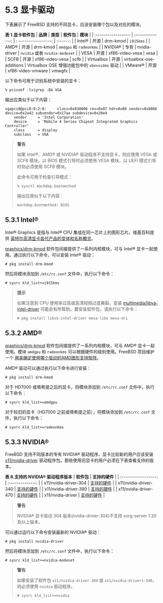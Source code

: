 # 5.3 显卡驱动

下表展示了 FreeBSD 支持的不同显卡，应该安装哪个包以及对应的模块。

**表 1.显卡软件包**
|       **品牌**       |      **类型**     |       **软件包**      | **模块** |
| :-----------------: | :--------------: | : -----------------: | :------: |
| Intel®     | 开源 | drm-kmod                 | `i915kms` |
| AMD®       | 开源 | drm-kmod                 | `amdgpu` 和 `radeonkms` |
| NVIDIA®    | 专有 | nvidia-driver            | `nvidia` 或者 `nvidia-modeset` |
| VESA       | 开源 | xf86-video-vesa          | vesa |
| SCFB       | 开源 | xf86-video-vesa          | scfb |
| Virtualbox | 开源 | virtualbox-ose-additions | Virtualbox OSE 增强功能包中的 `vboxvideo` 驱动 |
| VMware®    | 开源 | xf86-video-vmware        | vmwgfx |

以下命令可用于识别系统中安装的显卡：

```
% pciconf -lv|grep -B4 VGA
```

输出应类似于以下内容：

```
vgapci0@pci0:0:2:0:     class=0x030000 rev=0x07 hdr=0x00 vendor=0x8086 device=0x2a42 subvendor=0x17aa subdevice=0x20e4
    vendor     = 'Intel Corporation'
    device     = 'Mobile 4 Series Chipset Integrated Graphics Controller'
    class      = display
    subclass   = VGA
```

>**警告**
>
>如果 Intel®、AMD® 或 NVIDIA® 驱动程序不支持显卡，则应使用 VESA 或 SCFB 模块。以 BIOS 模式引导时必须使用 VESA 模块，以 UEFI 模式引导时则必须使用 SCFB 模块。
>
>此命令可用于检查引导模式：
>
>```
>% sysctl machdep.bootmethod
>```
>
>输出应类似于以下内容：
>
>```
>machdep.bootmethod: BIOS
>```

## 5.3.1 Intel®

Intel® Graphics 是指与 Intel® CPU 集成在同一芯片上的图形芯片。维基百科提供 [英特尔高清显卡各代产品的变体和名称概览](https://en.wikipedia.org/wiki/List_of_Intel_graphics_processing_units)。

[graphics/drm-kmod](https://cgit.freebsd.org/ports/tree/graphics/drm-kmod/) 软件包间接提供了一系列内核模块，可与 Intel® 显卡一起使用。通过执行以下命令，可以安装 Intel® 驱动：

```
# pkg install drm-kmod
```

然后将模块添加到 `/etc/rc.conf` 文件中，执行以下命令：

```
# sysrc kld_list+=i915kms
```

>**提示**
>
>如果注意到 CPU 使用率过高或高清视频过度撕裂，安装 [multimedia/libva-intel-driver](https://cgit.freebsd.org/ports/tree/multimedia/libva-intel-driver/) 可能会有所帮助。要安装软件包，请执行以下命令：
>
>```
># pkg install libva-intel-driver mesa-libs mesa-dri
>```

## 5.3.2 AMD®

[graphics/drm-kmod](https://cgit.freebsd.org/ports/tree/graphics/drm-kmod/) 软件包间接提供了一系列内核模块，可与 AMD® 显卡一起使用。模块 `amdgpu` 和 `radeonkms` 可以根据硬件的级别使用。FreeBSD 项目维护一个 [用来确定使用哪个驱动的AMD图形支持矩阵](https://wiki.freebsd.org/Graphics/AMD-GPU-Matrix)。

AMD® 驱动可以通过执行以下命令进行安装：

```
# pkg install drm-kmod
```

对于 HD7000 或塔希提之后的显卡，将模块添加到 `/etc/rc.conf` 文件中，执行以下命令：

```
# sysrc kld_list+=amdgpu
```

对于较旧的显卡（HD7000 之前或塔希提之前），将模块添加到 `/etc/rc.conf` 文件，执行以下命令：

```
# sysrc kld_list+=radeonkms
```

## 5.3.3 NVIDIA®

FreeBSD 支持不同版本的专有 NVIDIA® 驱动程序。显卡比较新的用户应该安装 [x11/nvidia-driver](https://cgit.freebsd.org/ports/tree/x11/nvidia-driver/) 驱动程序包。那些使用旧显卡的用户必须在下表查看支持的版本。

**表 8.支持的 NVIDIA® 驱动程序版本**
|        **软件包**        |      **支持的硬件**     |
| :------------------:  | :--------------: |
| x11/nvidia-driver-304 | [支持的硬件](https://www.nvidia.com/Download/driverResults.aspx/123712/en-us/) |
| x11/nvidia-driver-340 | [支持的硬件](https://www.nvidia.com/Download/driverResults.aspx/156167/en-us/) |
| x11/nvidia-driver-390 | [支持的硬件](https://www.nvidia.com/Download/driverResults.aspx/191122/en-us/) |
| x11/nvidia-driver-470 | [支持的硬件](https://www.nvidia.com/Download/driverResults.aspx/191234/en-us/) |
| x11/nvidia-driver     | [支持的硬件](https://www.nvidia.com/Download/driverResults.aspx/187164/en-us/) |

>**警告**
>
>NVIDIA® 显卡驱动 304 版本(nvidia-driver-304)不支持 xorg-server 1.20 及以上版本。

可以通过运行以下命令安装最新的 NVIDIA® 驱动：

```
# pkg install nvidia-driver
```

然后将模块添加到 `/etc/rc.conf` 文件中，执行以下命令：

```
# sysrc kld_list+=nvidia-modeset
```

>**警告**
>
>如果安装了软件包 `x11/nvidia-driver-304` 或 `x11/nvidia-drivers-340`，则必须使用 `nvidia` 驱动程序。
>
>```
># sysrc kld_list+=nvidia
>```